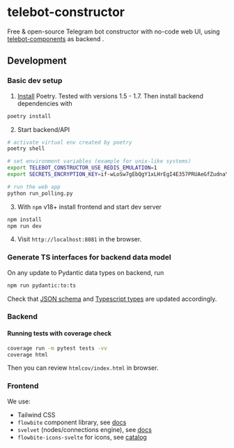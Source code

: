# telebot-constructor

Free & open-source Telegram bot constructor with no-code web UI, using
[telebot-components](https://github.com/bots-against-war/telebot-components) as backend .

## Development

### Basic dev setup

1. [Install](https://python-poetry.org/docs/) Poetry. Tested with versions 1.5 - 1.7. Then install
   backend dependencies with

```bash
poetry install
```

2. Start backend/API

```sh
# activate virtual env created by poetry
poetry shell

# set environment variables (example for unix-like systems)
export TELEBOT_CONSTRUCTOR_USE_REDIS_EMULATION=1
export SECRETS_ENCRYPTION_KEY=if-wLoSw7gEbQgY1xLHrEgI4E357PRUAeGfZudnaYu0=  # dummy value

# run the web app
python run_polling.py
```

3. With `npm` v18+ install frontend and start dev server

```bash
npm install
npm run dev
```

4. Visit `http://localhost:8081` in the browser.

### Generate TS interfaces for backend data model

On any update to Pydantic data types on backend, run

```bash
npm run pydantic:to:ts
```

Check that [JSON schema](data/schema.json) and
[Typescript types](frontend/src/api/types.ts) are updated accordingly.

### Backend

#### Running tests with coverage check

```bash
coverage run -m pytest tests -vv
coverage html
```

Then you can review `htmlcov/index.html` in browser.

### Frontend

We use:
- Tailwind CSS
- `flowbite` component library, see [docs](https://flowbite-svelte.com/docs/pages/introduction)
- `svelvet` (nodes/connections engine), see [docs](https://svelvet.mintlify.app/introduction)
- `flowbite-icons-svelte` for icons, see [catalog](https://flowbite-svelte-icons.vercel.app/solid)
